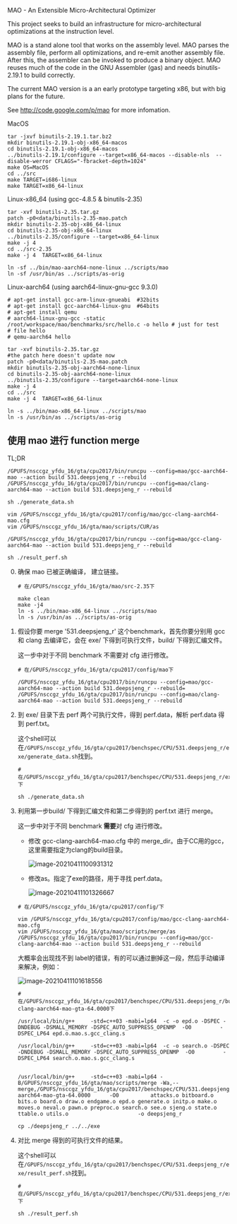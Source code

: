 MAO - An Extensible Micro-Architectural Optimizer

This project seeks to build an infrastructure for micro-architectural
optimizations at the instruction level.  

MAO is a stand alone tool that works on the assembly level. MAO parses
the assembly file, perform all optimizations, and re-emit another
assembly file. After this, the assembler can be invoked to produce a
binary object. MAO reuses much of the code in the GNU Assembler (gas)
and needs binutils-2.19.1 to build correctly. 

The current MAO version is a an early prototype targeting x86, but
with big plans for the future.

See http://code.google.com/p/mao for more infomation.

MacOS
```
tar -jxvf binutils-2.19.1.tar.bz2
mkdir binutils-2.19.1-obj-x86_64-macos 
cd binutils-2.19.1-obj-x86_64-macos 
../binutils-2.19.1/configure --target=x86_64-macos --disable-nls  --disable-werror CFLAGS="-fbracket-depth=1024"
make OS=MacOS
cd ../src
make TARGET=i686-linux
make TARGET=x86_64-linux
```


Linux-x86_64 (using gcc-4.8.5 & binutils-2.35)
```
tar -xvf binutils-2.35.tar.gz
patch -p0<data/binutils-2.35-mao.patch
mkdir binutils-2.35-obj-x86_64-linux 
cd binutils-2.35-obj-x86_64-linux 
../binutils-2.35/configure --target=x86_64-linux 
make -j 4 
cd ../src-2.35
make -j 4  TARGET=x86_64-linux

ln -sf ../bin/mao-aarch64-none-linux ../scripts/mao 
ln -sf /usr/bin/as ../scripts/as-orig
```

Linux-aarch64 (using aarch64-linux-gnu-gcc 9.3.0)
```
# apt-get install gcc-arm-linux-gnueabi  #32bits
# apt-get install gcc-aarch64-linux-gnu  #64bits
# apt-get install qemu
# aarch64-linux-gnu-gcc -static /root/workspace/mao/benchmarks/src/hello.c -o hello # just for test
# file hello
# qemu-aarch64 hello

tar -xvf binutils-2.35.tar.gz
#the patch here doesn't update now
patch -p0<data/binutils-2.35-mao.patch
mkdir binutils-2.35-obj-aarch64-none-linux
cd binutils-2.35-obj-aarch64-none-linux
../binutils-2.35/configure --target=aarch64-none-linux
make -j 4 
cd ../src
make -j 4  TARGET=x86_64-linux

ln -s ../bin/mao-x86_64-linux ../scripts/mao 
ln -s /usr/bin/as ../scripts/as-orig
```



## 使用 mao 进行 function merge 

TL;DR

```
/GPUFS/nsccgz_yfdu_16/gta/cpu2017/bin/runcpu --config=mao/gcc-aarch64-mao --action build 531.deepsjeng_r --rebuild
/GPUFS/nsccgz_yfdu_16/gta/cpu2017/bin/runcpu --config=mao/clang-aarch64-mao --action build 531.deepsjeng_r --rebuild

sh ./generate_data.sh

vim /GPUFS/nsccgz_yfdu_16/gta/cpu2017/config/mao/gcc-clang-aarch64-mao.cfg
vim /GPUFS/nsccgz_yfdu_16/gta/mao/scripts/CUR/as

/GPUFS/nsccgz_yfdu_16/gta/cpu2017/bin/runcpu --config=mao/gcc-clang-aarch64-mao --action build 531.deepsjeng_r --rebuild

sh ./result_perf.sh
```

0. 确保 mao 已被正确编译， 建立链接。

   ```
   # 在/GPUFS/nsccgz_yfdu_16/gta/mao/src-2.35下
   
   make clean
   make -j4
   ln -s ../bin/mao-x86_64-linux ../scripts/mao 
   ln -s /usr/bin/as ../scripts/as-orig
   ```
   
1. 假设你要 merge '531.deepsjeng_r' 这个benchmark，首先你要分别用 gcc 和 clang 去编译它，会在 exe/ 下得到可执行文件，build/ 下得到汇编文件。

    这一步中对于不同 benchmark 不需要对 cfg 进行修改。

    ```
    # 在/GPUFS/nsccgz_yfdu_16/gta/cpu2017/config/mao下
    
    /GPUFS/nsccgz_yfdu_16/gta/cpu2017/bin/runcpu --config=mao/gcc-aarch64-mao --action build 531.deepsjeng_r --rebuild=
    /GPUFS/nsccgz_yfdu_16/gta/cpu2017/bin/runcpu --config=mao/clang-aarch64-mao --action build 531.deepsjeng_r --rebuild
    ```

2. 到 exe/ 目录下去 perf 两个可执行文件，得到 perf.data，解析 perf.data 得到 perf.txt。

   这个shell可以在` /GPUFS/nsccgz_yfdu_16/gta/cpu2017/benchspec/CPU/531.deepsjeng_r/exe/generate_data.sh `找到。

   ```
   # 在/GPUFS/nsccgz_yfdu_16/gta/cpu2017/benchspec/CPU/531.deepsjeng_r/exe下
   
   sh ./generate_data.sh
   ```

3. 利用第一步build/ 下得到汇编文件和第二步得到的 perf.txt 进行 merge。

    这一步中对于不同 benchmark **需要**对 cfg 进行修改。

    - 修改 gcc-clang-aarch64-mao.cfg 中的 merge_dir。由于CC用的gcc，这里需要指定为clang的build目录。

      ![image-20210411100931312](pic/image-20210411100931312.png)

    - 修改as。指定了exe的路径，用于寻找 perf.data。

      ![image-20210411101326667](pic/image-20210411101326667.png)

    ```
    # 在/GPUFS/nsccgz_yfdu_16/gta/cpu2017/config/下
    
    vim /GPUFS/nsccgz_yfdu_16/gta/cpu2017/config/mao/gcc-clang-aarch64-mao.cfg
    vim /GPUFS/nsccgz_yfdu_16/gta/mao/scripts/merge/as
    /GPUFS/nsccgz_yfdu_16/gta/cpu2017/bin/runcpu --config=mao/gcc-clang-aarch64-mao --action build 531.deepsjeng_r --rebuild
    ```

    大概率会出现找不到 label的错误，有的可以通过删掉这一段，然后手动编译来解决，例如：

    ![image-20210411101618556](pic/image-20210411101618556.png)

    ```
    #在/GPUFS/nsccgz_yfdu_16/gta/cpu2017/benchspec/CPU/531.deepsjeng_r/build/build_peak_gcc-clang-aarch64-mao-gta-64.0000下
    
    /usr/local/bin/g++     -std=c++03 -mabi=lp64  -c -o epd.o -DSPEC -DNDEBUG -DSMALL_MEMORY -DSPEC_AUTO_SUPPRESS_OPENMP  -O0         -DSPEC_LP64 epd.o.mao.s.gcc_clang.s
    
    /usr/local/bin/g++     -std=c++03 -mabi=lp64  -c -o search.o -DSPEC -DNDEBUG -DSMALL_MEMORY -DSPEC_AUTO_SUPPRESS_OPENMP  -O0         -DSPEC_LP64 search.o.mao.s.gcc_clang.s
    
    
    /usr/local/bin/g++     -std=c++03 -mabi=lp64 -B/GPUFS/nsccgz_yfdu_16/gta/mao/scripts/merge -Wa,--merge,/GPUFS/nsccgz_yfdu_16/gta/cpu2017/benchspec/CPU/531.deepsjeng_r/build/build_base_clang-aarch64-mao-gta-64.0000      -O0          attacks.o bitboard.o bits.o board.o draw.o endgame.o epd.o generate.o initp.o make.o moves.o neval.o pawn.o preproc.o search.o see.o sjeng.o state.o ttable.o utils.o                      -o deepsjeng_r
    
    cp ./deepsjeng_r ../../exe
    ```

4. 对比 merge 得到的可执行文件的结果。

   这个shell可以在` /GPUFS/nsccgz_yfdu_16/gta/cpu2017/benchspec/CPU/531.deepsjeng_r/exe/result_perf.sh `找到。

   ```
   # 在/GPUFS/nsccgz_yfdu_16/gta/cpu2017/benchspec/CPU/531.deepsjeng_r/exe下
   
   sh ./result_perf.sh
   ```
